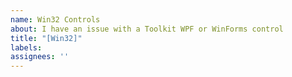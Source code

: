```yaml
---
name: Win32 Controls
about: I have an issue with a Toolkit WPF or WinForms control
title: "[Win32]"
labels:
assignees: ''
---
```


<!--
Hi!

We have a separate toolkit repo for our Win32 controls that work in WPF or WinForms, please file an issue instead at https://github.com/CommunityToolkit/Microsoft.Toolkit.Win32/issues/new

Otherwise, this issue will automatically be moved to that repo.

Thanks!
-->
